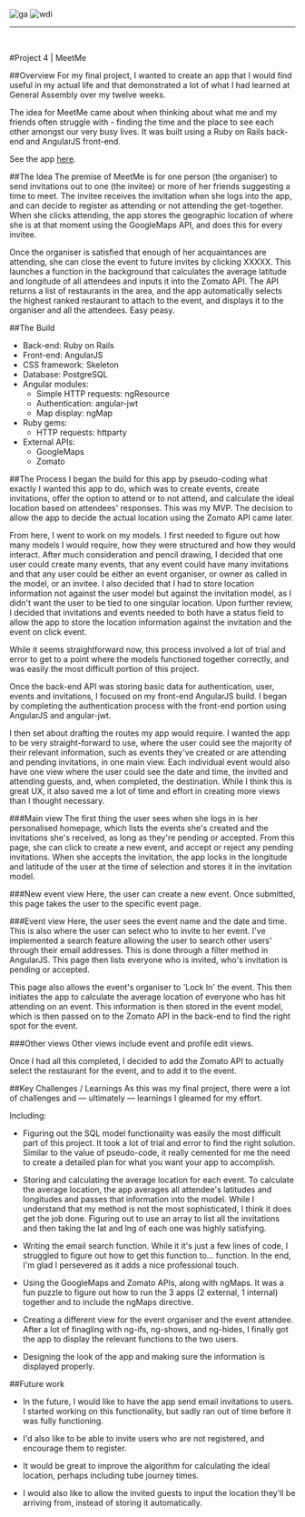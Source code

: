 ![ga](https://cloud.githubusercontent.com/assets/20629455/23824362/2c9817c2-066d-11e7-8988-7b1eefc6d628.jpg)![wdi](https://cloud.githubusercontent.com/assets/20629455/23824363/2ddeaa7e-066d-11e7-8630-f7c890c9f1c1.png)___<br>#Project 4 | MeetMe##OverviewFor my final project, I wanted to create an app that I would find useful in my actual life and that demonstrated a lot of what I had learned at General Assembly over my twelve weeks.The idea for MeetMe came about when thinking about what me and my friends often struggle with - finding the time and the place to see each other amongst our very busy lives. It was built using a Ruby on Rails back-end and AngularJS front-end.See the app [here](https://meetme-here.herokuapp.com/).##The IdeaThe premise of MeetMe is for one person (the organiser) to send invitations out to one (the invitee) or more of her friends suggesting a time to meet. The invitee receives the invitation when she logs into the app, and can decide to register as attending or not attending the get-together. When she clicks attending, the app stores the geographic location of where she is at that moment using the GoogleMaps API, and does this for every invitee.Once the organiser is satisfied that enough of her acquaintances are attending, she can close the event to future invites by clicking XXXXX. This launches a function in the background that calculates the average latitude and longitude of all attendees and inputs it into the Zomato API. The API returns a list of restaurants in the area, and the app automatically selects the highest ranked restaurant to attach to the event, and displays it to the organiser and all the attendees. Easy peasy.##The Build* Back-end: Ruby on Rails* Front-end: AngularJS* CSS framework: Skeleton* Database: PostgreSQL* Angular modules:	* Simple HTTP requests: ngResource	* Authentication: angular-jwt	* Map display: ngMap* Ruby gems:	* HTTP requests: httparty* External APIs:	* GoogleMaps	* Zomato##The ProcessI began the build for this app by pseudo-coding what exactly I wanted this app to do, which was to create events, create invitations, offer the option to attend or to not attend, and calculate the ideal location based on attendees' responses. This was my MVP. The decision to allow the app to decide the actual location using the Zomato API came later.From here, I went to work on my models. I first needed to figure out how many models I would require, how they were structured and how they would interact. After much consideration and pencil drawing, I decided that one user could create many events, that any event could have many invitations and that any user could be either an event organiser, or owner as called in the model, or an invitee. I also decided that I had to store location information not against the user model but against the invitation model, as I didn't want the user to be tied to one singular location. Upon further review, I decided that invitations and events needed to both have a status field to allow the app to store the location information against the invitation and the event on click event.While it seems straightforward now, this process involved a lot of trial and error to get to a point where the models functioned together correctly, and was easily the most difficult portion of this project.Once the back-end API was storing basic data for authentication, user, events and invitations, I focused on my front-end AngularJS build. I began by completing the authentication process with the front-end portion using AngularJS and angular-jwt. I then set about drafting the routes my app would require. I wanted the app to be very straight-forward to use, where the user could see the majority of their relevant information, such as events they've created or are attending and pending invitations, in one main view. Each individual event would also have one view where the user could see the date and time, the invited and attending guests, and, when completed, the destination. While I think this is great UX, it also saved me a lot of time and effort in creating more views than I thought necessary.###Main viewThe first thing the user sees when she logs in is her personalised homepage, which lists the events she's created and the invitations she's received, as long as they're pending or accepted. From this page, she can click to create a new event, and accept or reject any pending invitations. When she accepts the invitation, the app locks in the longitude and latitude of the user at the time of selection and stores it in the invitation model.###New event viewHere, the user can create a new event. Once submitted, this page takes the user to the specific event page.###Event viewHere, the user sees the event name and the date and time. This is also where the user can select who to invite to her event. I've implemented a search feature allowing the user to search other users' through their email addresses. This is done through a filter method in AngularJS. This page then lists everyone who is invited, who's invitation is pending or accepted. This page also allows the event's organiser to 'Lock In' the event. This then initiates the app to calculate the average location of everyone who has hit attending on an event. This information is then stored in the event model, which is then passed on to the Zomato API in the back-end to find the right spot for the event.###Other viewsOther views include event and profile edit views.Once I had all this completed, I decided to add the Zomato API to actually select the restaurant for the event, and to add it to the event. ##Key Challenges / LearningsAs this was my final project, there were a lot of challenges and — ultimately — learnings I gleamed for my effort.Including:- Figuring out the SQL model functionality was easily the most difficult part of this project. It took a lot of trial and error to find the right solution. Similar to the value of pseudo-code, it really cemented for me the need to create a detailed plan for what you want your app to accomplish.- Storing and calculating the average location for each event. To calculate the average location, the app averages all attendee's latitudes and longitudes and passes that information into the model. While I understand that my method is not the most sophisticated, I think it does get the job done. Figuring out to use an array to list all the invitations and then taking the lat and lng of each one was highly satisfying.- Writing the email search function. While it it's just a few lines of code, I struggled to figure out how to get this function to... function. In the end, I'm glad I persevered as it adds a nice professional touch.- Using the GoogleMaps and Zomato APIs, along with ngMaps. It was a fun puzzle to figure out how to run the 3 apps (2 external, 1 internal) together and to include the ngMaps directive. - Creating a different view for the event organiser and the event attendee. After a lot of finagling with ng-ifs, ng-shows, and ng-hides, I finally got the app to display the relevant functions to the two users.- Designing the look of the app and making sure the information is displayed properly.##Future work- In the future, I would like to have the app send email invitations to users. I started working on this functionality, but sadly ran out of time before it was fully functioning.- I'd also like to be able to invite users who are not registered, and encourage them to register.- It would be great to improve the algorithm for calculating the ideal location, perhaps including tube journey times.- I would also like to allow the invited guests to input the location they'll be arriving from, instead of storing it automatically.